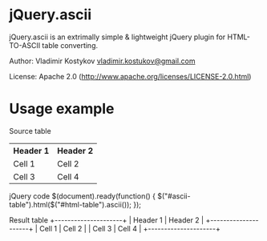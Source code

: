jQuery.ascii
============
jQuery.ascii is an extrimally simple & lightweight jQuery plugin for HTML-TO-ASCII table converting.

Author: Vladimir Kostykov <vladimir.kostukov@gmail.com>

License: Apache 2.0 (http://www.apache.org/licenses/LICENSE-2.0.html)

Usage example
=============

Source table
	<table id="html-table">
		<tr><th>Header 1</th><th>Header 2</th><tr>
		<tr><td>Cell 1</td><td>Cell 2</td><tr>
		<tr><td>Cell 3</td><td>Cell 4</td><tr>
	</table>

jQuery code
	$(document).ready(function() {
		$("#ascii-table").html($("#html-table").ascii());
	});

Result table
	+---------------------+
	| Header 1 | Header 2 |
	+---------------------+
	| Cell 1   | Cell 2   |
	| Cell 3   | Cell 4   |
	+---------------------+